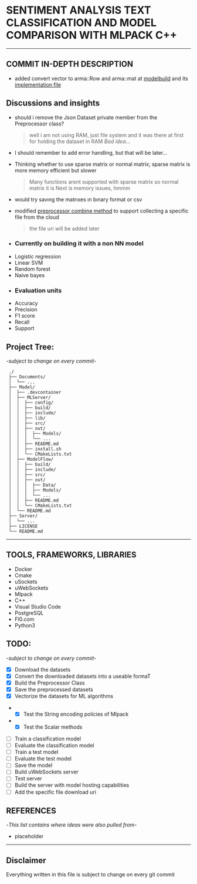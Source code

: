 # SENTIMENT ANALYSIS TEXT CLASSIFICATION AND MODEL COMPARISON WITH MLPACK C++

---

## COMMIT IN-DEPTH DESCRIPTION

- added convert vector to arma::Row and arma::mat at
[modelbuild](./Model/ModelFlow/include/ModelBuild.hpp) and its [implementation file](./Model/ModelFlow/src/ModelBuild.cpp)


## Discussions and insights

- should i remove the Json Dataset private member from the Preprocessor class?
  > well i am not using RAM, just file system and it was there at first for holding the dataset in RAM _Bad idea_...
- I should remember to add error handling, but that will be later...
- Thinking whether to use sparse matrix or normal matrix; sparse matrix is more memory efficient but slower
  > Many functions arent supported with sparse matrix so normal matrix it is
  > Next is memory issues, hmmm
- would try savıng the matrıxes ın bınary format or csv
- modified [preprocessor combine method](./Model/ModelFlow/include/Preprocessing.hpp) to support collecting a specific file from the cloud
  > the file uri will be added later

- ### Currently on building it with a non NN model

* Logistic regression
* Linear SVM
* Random forest
* Naive bayes

- ### Evaluation units
- Accuracy
- Precision
- F1 score
- Recall
- Support

## Project Tree:

-_subject to change on every commit_-

```
 ./
 ├── Documents/
 │  └── ...
 ├── Model/
 │  ├── .devcontainer
 │  ├── MLServer/
 │  │  ├── config/
 │  │  ├── build/
 │  │  ├── include/
 │  │  ├── lib/
 │  │  ├── src/
 │  │  ├── out/
 │  │  │  ├── Models/
 │  │  │  └── ...
 │  │  ├── README.md
 │  │  ├── install.sh
 │  │  └── CMakeLists.txt
 │  ├── ModelFlow/
 │  │  ├── build/
 │  │  ├── include/
 │  │  ├── src/
 │  │  ├── out/
 │  │  │  ├── Data/
 │  │  │  ├── Models/
 │  │  │  └── ...
 │  │  ├── README.md
 │  │  └── CMakeLists.txt
 │  └── README.md
 ├── Server/
 │  └── ...
 ├── LICENSE
 └── README.md
```

---

## TOOLS, FRAMEWORKS, LIBRARIES

- Docker
- Cmake
- uSockets
- uWebSockets
- Mlpack
- C++
- Visual Studio Code
- PostgreSQL
- Fl0.com
- Python3

## TODO:

-_subject to change on every commit_-

- [x] Download the datasets
- [x] Convert the downloaded datasets into a useable formaT
- [x] Build the Preprocessor Class
- [x] Save the preprocessed datasets
- [x] Vectorize the datasets for ML algorithms
- - [x] Test the String encoding policies of Mlpack
- - [x] Test the Scalar methods
- [ ] Train a classification model
- [ ] Evaluate the classification model
- [ ] Train a test model
- [ ] Evaluate the test model
- [ ] Save the model
- [ ] Build uWebSockets server
- [ ] Test server
- [ ] Build the server with model hosting capabilities
- [ ] Add the specific file download uri

## REFERENCES

-_This list contains where ideas were also pulled from_-

- placeholder

---

## Disclaimer

Everything written in this file is subject to change on every git commit
